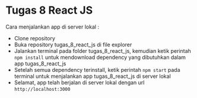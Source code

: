# Tugas 8 React JS

Cara menjalankan app di server lokal :

- Clone repository
- Buka repository tugas_8_react_js di file explorer
- Jalankan terminal pada folder tugas_8_react_js, kemudian ketik perintah `npm install` untuk mendownload dependency yang dibutuhkan dalam app tugas_8_react_js
- Setelah semua dependency terinstall, ketik perintah `npm start` pada terminal untuk menjalankan app tugas_8_react_js di server lokal
- Selamat, app telah berjalan di server lokal dengan url `http://localhost:3000`
